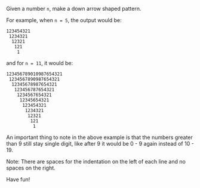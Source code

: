 Given a number `n`, make a down arrow shaped pattern.

For example, when `n = 5`, the output would be:

    123454321
     1234321
      12321
       121
        1

and for `n = 11`, it would be:

    123456789010987654321
     1234567890987654321
      12345678987654321
       123456787654321
        1234567654321
         12345654321
          123454321
           1234321
            12321
             121
              1
              
An important thing to note in the above example is that the numbers greater than 9 still stay single digit, like after 9 it would be 0 - 9 again instead of 10 - 19.

Note: There are spaces for the indentation on the left of each line and no spaces on the right.
                
Have fun!
